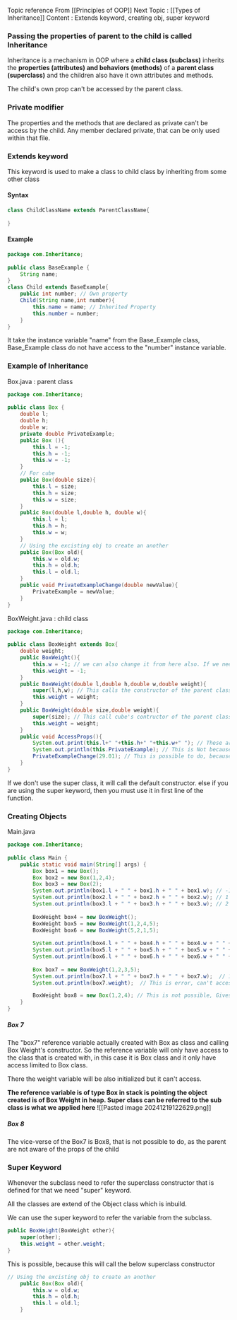 Topic reference From [[Principles of OOP]]
Next Topic : [[Types of Inheritance]]
Content : Extends keyword, creating obj, super keyword

### Passing the properties of parent to the child is called Inheritance

Inheritance is a mechanism in OOP where a **child class (subclass)** inherits the **properties (attributes) and behaviors (methods)** of a **parent class (superclass)** and the children also have it own attributes and methods.

The child's own prop can't be accessed by the parent class.
### Private modifier
The properties and the methods that are declared as private can't be access by the child.
Any member declared private, that can be only used within that file.
### Extends keyword

This keyword is used to make a class to child class by inheriting from some other class

#### Syntax
```Java
class ChildClassName extends ParentClassName{
	
}
```
#### Example
```Java
package com.Inheritance;  
  
public class BaseExample {  
    String name;  
}  
class Child extends BaseExample{
	public int number; // Own property
    Child(String name,int number){  
        this.name = name; // Inherited Property
        this.number = number;
    }  
}
```
It take the instance variable "name" from the Base_Example class, Base_Example class do not have access to the "number" instance variable.

### Example of Inheritance

Box.java : parent class
```Java
package com.Inheritance;  
  
public class Box {  
    double l;  
    double h;  
    double w;  
    private double PrivateExample;  
    public Box (){  
        this.l = -1;  
        this.h = -1;  
        this.w = -1;  
    }  
    // For cube  
    public Box(double size){  
        this.l = size;  
        this.h = size;  
        this.w = size;  
    }  
    public Box(double l,double h, double w){  
        this.l = l;  
        this.h = h;  
        this.w = w;  
    }
	// Using the excisting obj to create an another
	public Box(Box old){  
	    this.w = old.w;  
	    this.h = old.h;  
	    this.l = old.l;  
	}
    public void PrivateExampleChange(double newValue){  
	    PrivateExample = newValue;  
	}
}
```

BoxWeight.java : child class
```Java
package com.Inheritance;  
  
public class BoxWeight extends Box{  
    double weight;  
    public BoxWeight(){  
        this.w = -1; // we can also change it from here also. If we need  
        this.weight = -1;  
    }  
    public BoxWeight(double l,double h,double w,double weight){  
        super(l,h,w); // This calls the constructor of the parent class,and initializing the parent class props  
        this.weight = weight;  
    }  
    public BoxWeight(double size,double weight){  
        super(size); // This call cube's contructor of the parent class, this has to be first.
        this.weight = weight;  
    }  
    public void AccessProps(){  
        System.out.print(this.l+" "+this.h+" "+this.w+" "); // These are accessible from parent  
        System.out.println(this.PrivateExample); // This is Not because it is private  
        PrivateExampleChange(29.01); // This is possible to do, because we call a certain function and change the value using the function inside that Box.java file 
    }  
}
```
If we don't use the super class, it will call the default constructor. else if you are using the super keyword, then you must use it in first line of the function.
### Creating Objects

Main.java
```Java
package com.Inheritance;  
  
public class Main {  
    public static void main(String[] args) {  
        Box box1 = new Box();  
        Box box2 = new Box(1,2,4);  
        Box box3 = new Box(2);  
        System.out.println(box1.l + " " + box1.h + " " + box1.w); // -1 -1 -1
        System.out.println(box2.l + " " + box2.h + " " + box2.w); // 1 2 4
        System.out.println(box3.l + " " + box3.h + " " + box3.w); // 2 2 2
  
        BoxWeight box4 = new BoxWeight();
        BoxWeight box5 = new BoxWeight(1,2,4,5);  
        BoxWeight box6 = new BoxWeight(5,2,1,5);  
  
        System.out.println(box4.l + " " + box4.h + " " + box4.w + " " + box4.weight); // -1 -1 -1 -1
        System.out.println(box5.l + " " + box5.h + " " + box5.w + " " + box4.weight); // 1 2 3 
        System.out.println(box6.l + " " + box6.h + " " + box6.w + " " + box4.weight); // 5 2 1 5  
        
        Box box7 = new BoxWeight(1,2,3,5);  
        System.out.println(box7.l + " " + box7.h + " " + box7.w);  // 1 2 3
        System.out.println(box7.weight);  // This is error, can't access

		BoxWeight box8 = new Box(1,2,4); // This is not possible, Gives error.
    }  
}
```
##### Box 7
The "box7" reference variable actually created with Box as class and calling Box Weight's constructor. So the reference variable will only have access to the class that is created with, in this case it is Box class and it only have access limited to Box class.

There the weight variable will be also initialized but it can't access.

**The reference variable is of type Box in stack is pointing the object created is of Box Weight in heap. Super class can be referred to the sub class is what we applied here**
![[Pasted image 20241219122629.png]]

##### Box 8
The vice-verse of the Box7 is Box8, that is not possible to do, as the parent are not aware of the props of the child

### Super Keyword

Whenever the subclass need to refer the superclass constructor that is defined for that we need "super" keyword.

All the classes are extend of the Object class which is inbuild.

We can use the super keyword to refer the variable from the subclass.

```Java
public BoxWeight(BoxWeight other){
	super(other);
	this.weight = other.weight;
}
```
This is possible, because this will call the below superclass constructor

```Java
// Using the excisting obj to create an another
	public Box(Box old){  
	    this.w = old.w;  
	    this.h = old.h;  
	    this.l = old.l;  
	}
```

